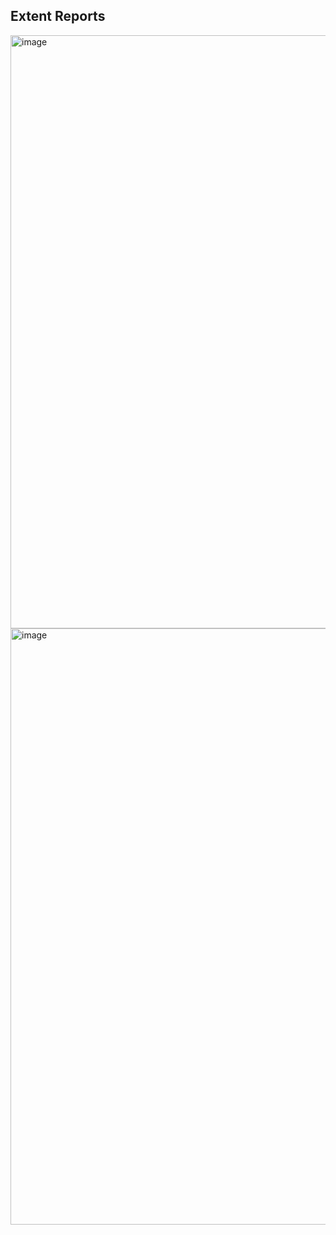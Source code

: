 


## Extent Reports
<img width="1898" height="949" alt="image" src="https://github.com/user-attachments/assets/4601ff15-3b57-4487-801a-118e673dc626" />
<img width="1912" height="954" alt="image" src="https://github.com/user-attachments/assets/990f1c3c-3999-4aa8-9776-1e5945bbad9c" />
